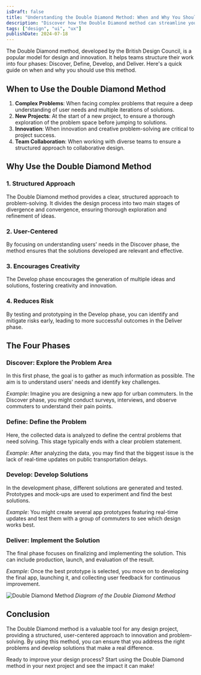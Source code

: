 ```yaml
---
isDraft: false
title: "Understanding the Double Diamond Method: When and Why You Should Use It"
description: "Discover how the Double Diamond method can streamline your design process by structuring innovation and problem-solving into four clear phases."
tags: ["design", "ui", "ux"]
publishDate: 2024-07-18
---
```


The Double Diamond method, developed by the British Design Council, is a popular model for design and innovation. It helps teams structure their work into four phases: Discover, Define, Develop, and Deliver. Here's a quick guide on when and why you should use this method.

## When to Use the Double Diamond Method

1. **Complex Problems**: When facing complex problems that require a deep understanding of user needs and multiple iterations of solutions.
2. **New Projects**: At the start of a new project, to ensure a thorough exploration of the problem space before jumping to solutions.
3. **Innovation**: When innovation and creative problem-solving are critical to project success.
4. **Team Collaboration**: When working with diverse teams to ensure a structured approach to collaborative design.

## Why Use the Double Diamond Method

### 1. Structured Approach

The Double Diamond method provides a clear, structured approach to problem-solving. It divides the design process into two main stages of divergence and convergence, ensuring thorough exploration and refinement of ideas.

### 2. User-Centered

By focusing on understanding users' needs in the Discover phase, the method ensures that the solutions developed are relevant and effective.

### 3. Encourages Creativity

The Develop phase encourages the generation of multiple ideas and solutions, fostering creativity and innovation.

### 4. Reduces Risk

By testing and prototyping in the Develop phase, you can identify and mitigate risks early, leading to more successful outcomes in the Deliver phase.

## The Four Phases

### Discover: Explore the Problem Area

In this first phase, the goal is to gather as much information as possible. The aim is to understand users' needs and identify key challenges.

_Example_: Imagine you are designing a new app for urban commuters. In the Discover phase, you might conduct surveys, interviews, and observe commuters to understand their pain points.

### Define: Define the Problem

Here, the collected data is analyzed to define the central problems that need solving. This stage typically ends with a clear problem statement.

_Example_: After analyzing the data, you may find that the biggest issue is the lack of real-time updates on public transportation delays.

### Develop: Develop Solutions

In the development phase, different solutions are generated and tested. Prototypes and mock-ups are used to experiment and find the best solutions.

_Example_: You might create several app prototypes featuring real-time updates and test them with a group of commuters to see which design works best.

### Deliver: Implement the Solution

The final phase focuses on finalizing and implementing the solution. This can include production, launch, and evaluation of the result.

_Example_: Once the best prototype is selected, you move on to developing the final app, launching it, and collecting user feedback for continuous improvement.

![Double Diamond Method](/images/double-diamond-method.jpg)
_Diagram of the Double Diamond Method_

## Conclusion

The Double Diamond method is a valuable tool for any design project, providing a structured, user-centered approach to innovation and problem-solving. By using this method, you can ensure that you address the right problems and develop solutions that make a real difference.

Ready to improve your design process? Start using the Double Diamond method in your next project and see the impact it can make!
